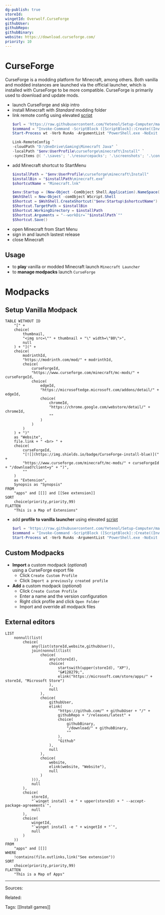 ```yaml
---
dg-publish: true
storeId: 
wingetId: Overwolf.CurseForge
githubUser: 
githubRepo: 
githubBinary: 
website: https://download.curseforge.com/
priority: 10
---
```


# CurseForge

CurseForge is a modding platform for Minecraft, among others. Both vanilla and modded instances are launched via the official launcher, which is installed with CurseForge to be more compatible. CurseForge is primarily used to download and update mods.

- launch CurseForge and skip intro
- install Minecraft with *Standard* modding folder
- link remote config using elevated [script](../scripts/Sync-MinecraftJava.ps1)
  ```powershell
  $url = 'https://raw.githubusercontent.com/Yetenol/Setup-Computer/main/scripts/Sync-MinecraftJava.ps1'
  $command = "Invoke-Command -ScriptBlock ([ScriptBlock]::Create((Invoke-WebRequest -Uri $url)))"
  Start-Process wt -Verb RunAs -ArgumentList "PowerShell.exe -NoExit -Command $command"
  ```
    ```powershell
    Link-RemoteConfig `
    -cloudPath "D:\OneDrive\Gaming\Minecraft Java" `
    -localPath "$env:UserProfile\curseforge\minecraft\Install" `
    -syncItems @( '.\saves'; '.\resourcepacks'; '.\screenshots'; '.\config'; '.\shaderpacks'; '.\hotbar.nbt'; '.\options.txt'; '.\servers.dat' )
    ```
- add Minecraft shortcut to StartMenu
    ```powershell
    $installPath = "$env:UserProfile\curseforge\minecraft\Install"
    $installBin = "$installPath\minecraft.exe"
    $shortcutName = "Minecraft.lnk"
    
    $env:Startup = (New-Object -ComObject Shell.Application).NameSpace('shell:Startup').Self.Path
    $WshShell = New-Object -comObject WScript.Shell
    $Shortcut = $WshShell.CreateShortcut("$env:Startup\$shortcutName")
    $Shortcut.TargetPath = $installBin
    $Shortcut.WorkingDirectory = $installPath
    $Shortcut.Arguments = "--workDir=`"$installPath`""
    $Shortcut.Save()
    ```
- open Minecraft from Start Menu
- sign in and launch lastest release
- close Minecraft

## Usage

-  to **play** vanilla or modded Minecraft launch `Minecraft Launcher`  
-  to **manage modpacks** launch `CurseForge`  

# Modpacks

## Setup Vanilla Modpack

```dataview
TABLE WITHOUT ID
    "[" +
    choice(
        thumbnail,
        "<img src=\"" + thumbnail + "\" width=\"80\">",
        null
    ) + "](" +
    choice(
        modrinthId,
        "https://modrinth.com/mod/" + modrinthId,
        choice(
            curseForgeId,
            "https://www.curseforge.com/minecraft/mc-mods/" + curseForgeId,
            choice(
                edgeId,
                "https://microsoftedge.microsoft.com/addons/detail/" + edgeId,
                choice(
                    chromeId,
                    "https://chrome.google.com/webstore/detail/" + chromeId,
                    ""   
                )
            )
        )
    ) + ")"
    as "Website",
    file.link + " <br> " +
    choice(
        curseForgeId,
        "[![](https://img.shields.io/badge/CurseForge-install-blue)](" + 
        "https://www.curseforge.com/minecraft/mc-mods/" + curseForgeId + "/download?client=y" + ")",
        ""
    )
    as "Extension",
    Synopsis as "Synopsis"
FROM
    "apps" and [[]] and [[See extension]]
SORT
    choice(priority,priority,99)
FLATTEN
    "This is a Map of Extensions"
```

- add **profile to vanilla launcher** using elevated [script](../scripts/Link-MinecraftFabric.ps1)
  ```powershell
  $url = 'https://raw.githubusercontent.com/Yetenol/Setup-Computer/main/scripts/Link-MinecraftFabric.ps1'
  $command = "Invoke-Command -ScriptBlock ([ScriptBlock]::Create((Invoke-WebRequest -Uri $url)))"
  Start-Process wt -Verb RunAs -ArgumentList "PowerShell.exe -NoExit -Command $command"
  ```

## Custom Modpacks

- **Import** a custom modpack (_optional_)  
  using a CurseForge export file
  - Click `Create Custom Profile`
  - Click `Import a previously created profile`
- **Add** a custom modpack (_optional_)  
  - Click `Create Custom Profile`
  - Enter a name and the version configuration
  - Right click profile and click `Open Folder`
  - Import and override all modpack files

## External editors

```dataview
LIST
    nonnull(list(
        choice(
            any(list(storeId,website,githubUser)),
            join(nonnull(list(
                choice(
                    any(storeId),
                    choice(
                        startswith(upper(storeId), "XP"),
                        "&#128279;",
                        elink("https://microsoft.com/store/apps/" + storeId, "Microsoft Store")
                    ),
                    null
                ),
                choice(
                    githubUser,
                    elink(
                        "https://github.com/" + githubUser + "/" + 
                        githubRepo + "/releases/latest" + 
                        choice(
                            githubBinary,
                            "/download/" + githubBinary,
                            ""
                        ),
                        "Github"
                    ),
                    null
                ),
                choice(
                    website,
                    elink(website, "Website"),
                    null
                )
            ))),
            null
        ),
        choice(
            storeId,
            "`winget install -e " + upper(storeId) + " --accept-package-agreements`",
            null
        ),
        choice(
            wingetId,
            "`winget install -e " + wingetId + "`",
            null
        )
    ))
FROM
    "apps" and [[]]
WHERE
    !contains(file.outlinks,link("See extension"))
SORT
    choice(priority,priority,99)
FLATTEN
    "This is a Map of Apps"
```



---


Sources:

Related:

Tags:
[[Install games]]